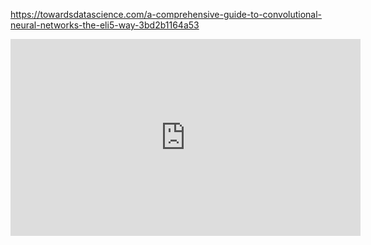 
https://towardsdatascience.com/a-comprehensive-guide-to-convolutional-neural-networks-the-eli5-way-3bd2b1164a53 


<iframe width="560" height="315" src="https://www.youtube.com/embed/V8j1oENVz00" title="YouTube video player" frameborder="0" allow="accelerometer; autoplay; clipboard-write; encrypted-media; gyroscope; picture-in-picture; web-share" allowfullscreen></iframe>
